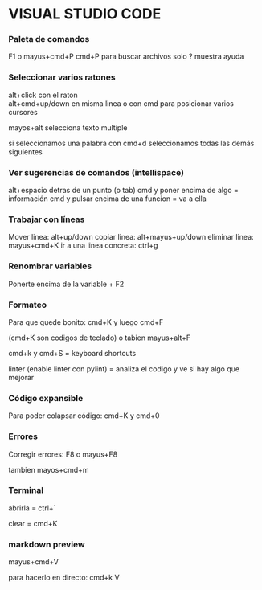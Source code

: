 # VISUAL STUDIO CODE

### Paleta de comandos
F1 o mayus+cmd+P
cmd+P para buscar archivos solo
? muestra ayuda


### Seleccionar varios ratones

alt+click con el raton  
alt+cmd+up/down en misma linea
o con cmd para posicionar varios cursores

mayos+alt selecciona texto multiple

si seleccionamos una palabra con cmd+d seleccionamos todas las demás siguientes

### Ver sugerencias de comandos (intellispace)

alt+espacio detras de un punto (o tab)
cmd y poner encima de algo = información
cmd y pulsar encima de una funcion = va a ella

### Trabajar con líneas

Mover linea: alt+up/down
copiar linea: alt+mayus+up/down
eliminar linea: mayus+cmd+K
ir a una linea concreta: ctrl+g

### Renombrar variables

Ponerte encima de la variable + F2

### Formateo

Para que quede bonito: cmd+K y luego cmd+F

(cmd+K son codigos de teclado)
o tabien mayus+alt+F

cmd+k y cmd+S = keyboard shortcuts

linter (enable linter con pylint) = analiza el codigo y ve si hay algo que mejorar

### Código expansible

Para poder colapsar código: cmd+K y cmd+0

### Errores

Corregir errores: F8 o mayus+F8

tambien mayos+cmd+m

### Terminal

abrirla = ctrl+`

clear = cmd+K

### markdown preview

mayus+cmd+V

para hacerlo en directo: cmd+k V

